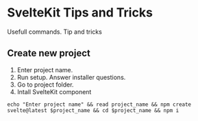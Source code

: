 # SvelteKit Tips and Tricks

Usefull commands. Tip and tricks

## Create new project 
1. Enter project name.
2. Run setup. Answer installer questions.
3. Go to project folder.
3. Intall SvelteKit component

`echo "Enter project name" && read project_name && npm create svelte@latest $project_name && cd $project_name && npm i`
